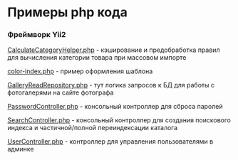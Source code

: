 # Примеры php кода
### Фреймворк Yii2

[CalculateCategoryHelper.php](CalculateCategoryHelper.php) - кэширование и предобработка правил для вычисления категории товара при массовом импорте

[color-index.php](color-index.php) - пример оформления шаблона

[GalleryReadRepository.php](GalleryReadRepository.php) - тут логика запросов к БД для работы с фотогалерями на сайте фотографа

[PasswordController.php](PasswordController.php) - консольный контроллер для сброса паролей

[SearchController.php](SearchController.php) - консольный контроллер для создания поискового индекса и частичной/полной переиндексации каталога

[UserController.php](UserController.php) - контроллер для управления пользователями в админке
